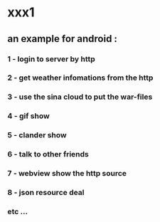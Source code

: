 # xxx1
## an example for android : <br>
### 1 - login to server by http <br>
### 2 - get weather infomations from the http <br>
### 3 - use the sina cloud to put the war-files<br>
### 4 - gif show<br>
### 5 - clander show<br>
### 6 - talk to other friends<br>
### 7 - webview show the http source<br>
### 8 - json resource deal<br>
### etc ...<br>
  
